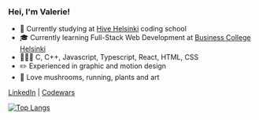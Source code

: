 
### Hei, I'm Valerie!

- 🐝 Currently studying at [Hive Helsinki](https://www.hive.fi/en/) coding school
- 🎓 Currently learning Full-Stack Web Development at [Business College Helsinki](https://github.com/HelsinkiBusinessCollege)
- 👩🏻‍💻 C, C++, Javascript, Typescript, React, HTML, CSS
- ✏️ Experienced in graphic and motion design
- 🍄 Love mushrooms, running, plants and art

[LinkedIn](https://www.linkedin.com/in/valeria-vagapova) | [Codewars](https://www.codewars.com/users/pixelsnow) 

[![Top Langs](https://github-readme-stats.vercel.app/api/top-langs/?username=pixelsnow&layout=compact)](https://github.com/anuraghazra/github-readme-stats)
